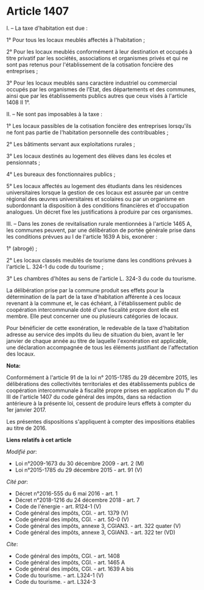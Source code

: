 # Article 1407

I. – La taxe d'habitation est due :

1° Pour tous les locaux meublés affectés à l'habitation ;

2° Pour les locaux meublés conformément à leur destination et occupés à titre privatif par les sociétés, associations et
organismes privés et qui ne sont pas retenus pour l'établissement de la cotisation foncière des entreprises ;

3° Pour les locaux meublés sans caractère industriel ou commercial occupés par les organismes de l'Etat, des départements et
des communes, ainsi que par les établissements publics autres que ceux visés à l'article 1408 II 1°.

II. – Ne sont pas imposables à la taxe :

1° Les locaux passibles de la cotisation foncière des entreprises lorsqu'ils ne font pas partie de l'habitation personnelle
des contribuables ;

2° Les bâtiments servant aux exploitations rurales ;

3° Les locaux destinés au logement des élèves dans les écoles et pensionnats ;

4° Les bureaux des fonctionnaires publics ;

5° Les locaux affectés au logement des étudiants dans les résidences universitaires lorsque la gestion de ces locaux est
assurée par un centre régional des œuvres universitaires et scolaires ou par un organisme en subordonnant la disposition à
des conditions financières et d'occupation analogues. Un décret fixe les justifications à produire par ces organismes.

III. – Dans les zones de revitalisation rurale mentionnées à l'article 1465 A, les communes peuvent, par une délibération de
portée générale prise dans les conditions prévues au I de l'article 1639 A bis, exonérer :

1° (abrogé) ;

2° Les locaux classés meublés de tourisme dans les conditions prévues à l'article L. 324-1 du code du tourisme ;

3° Les chambres d'hôtes au sens de l'article L. 324-3 du code du tourisme.

La délibération prise par la commune produit ses effets pour la détermination de la part de la taxe d'habitation afférente à
ces locaux revenant à la commune et, le cas échéant, à l'établissement public de coopération intercommunale doté d'une
fiscalité propre dont elle est membre. Elle peut concerner une ou plusieurs catégories de locaux.

Pour bénéficier de cette exonération, le redevable de la taxe d'habitation adresse au service des impôts du lieu de situation
du bien, avant le 1er janvier de chaque année au titre de laquelle l'exonération est applicable, une déclaration accompagnée
de tous les éléments justifiant de l'affectation des locaux.

**Nota:**

Conformément à l'article 91 de la loi n° 2015-1785 du 29 décembre 2015, les délibérations des collectivités territoriales et
des établissements publics de coopération intercommunale à fiscalité propre prises en application du 1° du III de l'article
1407 du code général des impôts, dans sa rédaction antérieure à la présente loi, cessent de produire leurs effets à compter
du 1er janvier 2017. 

Les présentes dispositions s'appliquent à compter des impositions établies au titre de 2016.

**Liens relatifs à cet article**

_Modifié par_:

  - Loi n°2009-1673 du 30 décembre 2009 - art. 2 (M)
  - Loi n°2015-1785 du 29 décembre 2015 - art. 91 (V)

_Cité par_:

  - Décret n°2016-555 du 6 mai 2016 - art. 1
  - Décret n°2018-1216 du 24 décembre 2018 - art. 7
  - Code de l'énergie - art. R124-1 (V)
  - Code général des impôts, CGI. - art. 1379 (V)
  - Code général des impôts, CGI. - art. 50-0 (V)
  - Code général des impôts, annexe 3, CGIAN3. - art. 322 quater (V)
  - Code général des impôts, annexe 3, CGIAN3. - art. 322 ter (VD)

_Cite_:

  - Code général des impôts, CGI. - art. 1408
  - Code général des impôts, CGI. - art. 1465 A
  - Code général des impôts, CGI. - art. 1639 A bis
  - Code du tourisme. - art. L324-1 (V)
  - Code du tourisme. - art. L324-3
